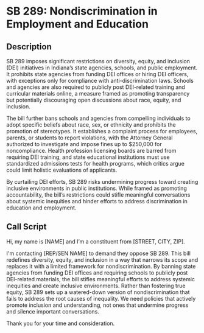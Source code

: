# SB 289: Nondiscrimination in Employment and Education

## Description
SB 289 imposes significant restrictions on diversity, equity, and inclusion (DEI) initiatives in Indiana’s state agencies, schools, and public employment. It prohibits state agencies from funding DEI offices or hiring DEI officers, with exceptions only for compliance with anti-discrimination laws. Schools and agencies are also required to publicly post DEI-related training and curricular materials online, a measure framed as promoting transparency but potentially discouraging open discussions about race, equity, and inclusion.

The bill further bans schools and agencies from compelling individuals to adopt specific beliefs about race, sex, or ethnicity and prohibits the promotion of stereotypes. It establishes a complaint process for employees, parents, or students to report violations, with the Attorney General authorized to investigate and impose fines up to $250,000 for noncompliance. Health profession licensing boards are barred from requiring DEI training, and state educational institutions must use standardized admissions tests for health programs, which critics argue could limit holistic evaluations of applicants.

By curtailing DEI efforts, SB 289 risks undermining progress toward creating inclusive environments in public institutions. While framed as promoting accountability, the bill’s restrictions could stifle meaningful conversations about systemic inequities and hinder efforts to address discrimination in education and employment.

## Call Script
Hi, my name is [NAME] and I’m a constituent from [STREET, CITY, ZIP].

I'm contacting [REP/SEN NAME] to demand they oppose SB 289. This bill redefines diversity, equity, and inclusion in a way that narrows its scope and replaces it with a limited framework for nondiscrimination. By banning state agencies from funding DEI offices and requiring schools to publicly post DEI-related materials, the bill stifles meaningful efforts to address systemic inequities and create inclusive environments. Rather than fostering true equity, SB 289 sets up a watered-down version of nondiscrimination that fails to address the root causes of inequality. We need policies that actively promote inclusion and understanding, not ones that undermine progress and silence important conversations.

Thank you for your time and consideration.
